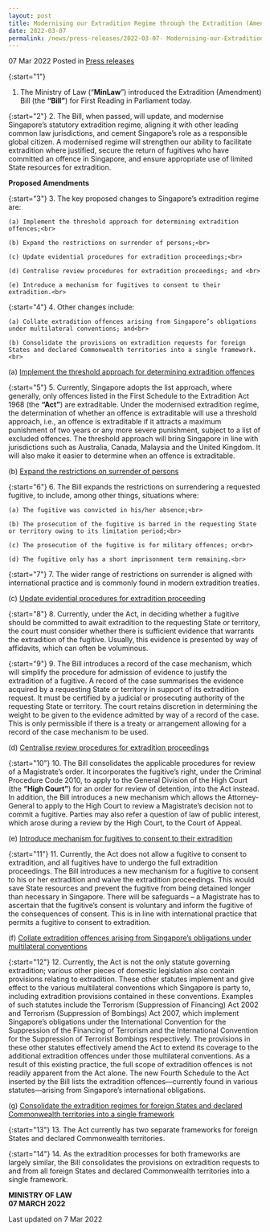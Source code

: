 ```yaml
---
layout: post
title: Modernising our Extradition Regime through the Extradition (Amendment) Bill
date: 2022-03-07
permalink: /news/press-releases/2022-03-07- Modernising-our-Extradition-Regime-through-the-Extradition-Amendment-Bill
---
```


07 Mar 2022 Posted in [Press releases](/news/press-releases)

{:start="1"}
1. The Ministry of Law (“<b>MinLaw</b>”) introduced the Extradition (Amendment) Bill (the <b>“Bill”</b>) for First Reading in Parliament today. 

{:start="2"}
2.	The Bill, when passed, will update, and modernise Singapore’s statutory extradition regime, aligning it with other leading common law jurisdictions, and cement Singapore’s role as a responsible global citizen. A modernised regime will strengthen our ability to facilitate extradition where justified, secure the return of fugitives who have committed an offence in Singapore, and ensure appropriate use of limited State resources for extradition. 

**Proposed Amendments**

{:start="3"}
3.	The key proposed changes to Singapore’s extradition regime are:

    (a)	Implement the threshold approach for determining extradition offences;<br>
    
    (b)	Expand the restrictions on surrender of persons;<br>
    
    (c)	Update evidential procedures for extradition proceedings;<br>
 
    (d)	Centralise review procedures for extradition proceedings; and <br>
    
    (e)	Introduce a mechanism for fugitives to consent to their extradition.<br>

{:start="4"}
4.	Other changes include:

    (a)	Collate extradition offences arising from Singapore’s obligations under multilateral conventions; and<br>
    
    (b)	Consolidate the provisions on extradition requests for foreign States and declared Commonwealth territories into a single framework.<br>

(a)	<u>Implement the threshold approach for determining extradition offences</u>


{:start="5"}
5.	Currently, Singapore adopts the list approach, where generally, only offences listed in the First Schedule to the Extradition Act 1968 (the <b>“Act”</b>) are extraditable. Under the modernised extradition regime, the determination of whether an offence is extraditable will use a threshold approach, i.e., an offence is extraditable if it attracts a maximum punishment of two years or any more severe punishment, subject to a list of excluded offences. The threshold approach will bring Singapore in line with jurisdictions such as Australia, Canada, Malaysia and the United Kingdom. It will also make it easier to determine when an offence is extraditable. 

(b)	<u>Expand the restrictions on surrender of persons</u>

{:start="6"}
6.	The Bill expands the restrictions on surrendering a requested fugitive, to include, among other things, situations where:

    (a)	The fugitive was convicted in his/her absence;<br>
    
    (b)	The prosecution of the fugitive is barred in the requesting State or territory owing to its limitation period;<br>

    (c)	The prosecution of the fugitive is for military offences; or<br>

    (d)	The fugitive only has a short imprisonment term remaining.<br>

{:start="7"}
7.	The wider range of restrictions on surrender is aligned with international practice and is commonly found in modern extradition treaties.

(c)	<u>Update evidential procedures for extradition proceeding</u>

{:start="8"}
8.	Currently, under the Act, in deciding whether a fugitive should be committed to await extradition to the requesting State or territory, the court must consider whether there is sufficient evidence that warrants the extradition of the fugitive. Usually, this evidence is presented by way of affidavits, which can often be voluminous. 

{:start="9"}
9.	The Bill introduces a record of the case mechanism, which will simplify the procedure for admission of evidence to justify the extradition of a fugitive. A record of the case summarises the evidence acquired by a requesting State or territory in support of its extradition request. It must be certified by a judicial or prosecuting authority of the requesting State or territory. The court retains discretion in determining the weight to be given to the evidence admitted by way of a record of the case. This is only permissible if there is a treaty or arrangement allowing for a record of the case mechanism to be used.

(d)	<u>Centralise review procedures for extradition proceedings</u>

{:start="10"}
10.	The Bill consolidates the applicable procedures for review of a Magistrate’s order. It incorporates the fugitive’s right, under the Criminal Procedure Code 2010, to apply to the General Division of the High Court (the <b>“High Court”</b>) for an order for review of detention, into the Act instead. In addition, the Bill introduces a new mechanism which allows the Attorney-General to apply to the High Court to review a Magistrate’s decision not to commit a fugitive. Parties may also refer a question of law of public interest, which arose during a review by the High Court, to the Court of Appeal.

(e)	<u>Introduce mechanism for fugitives to consent to their extradition</u>

{:start="11"}
11.	Currently, the Act does not allow a fugitive to consent to extradition, and all fugitives have to undergo the full extradition proceedings. The Bill introduces a new mechanism for a fugitive to consent to his or her extradition and waive the extradition proceedings. This would save State resources and prevent the fugitive from being detained longer than necessary in Singapore. There will be safeguards – a Magistrate has to ascertain that the fugitive’s consent is voluntary and inform the fugitive of the consequences of consent. This is in line with international practice that permits a fugitive to consent to extradition.  

(f)	<u>Collate extradition offences arising from Singapore’s obligations under multilateral conventions</u>

{:start="12"}
12.	Currently, the Act is not the only statute governing extradition; various other pieces of domestic legislation also contain provisions relating to extradition. These other statutes implement and give effect to the various multilateral conventions which Singapore is party to, including extradition provisions contained in these conventions. Examples of such statutes include the Terrorism (Suppression of Financing) Act 2002 and Terrorism (Suppression of Bombings) Act 2007, which implement Singapore’s obligations under the International Convention for the Suppression of the Financing of Terrorism and the International Convention for the Suppression of Terrorist Bombings respectively. The provisions in these other statutes effectively amend the Act to extend its coverage to the additional extradition offences under those multilateral conventions. As a result of this existing practice, the full scope of extradition offences is not readily apparent from the Act alone. The new Fourth Schedule to the Act inserted by the Bill lists the extradition offences—currently found in various statutes—arising from Singapore’s international obligations.

(g)	<u>Consolidate the extradition regimes for foreign States and declared Commonwealth territories into a single framework</u>

{:start="13"}
13.	The Act currently has two separate frameworks for foreign States and declared Commonwealth territories.

{:start="14"}
14.	As the extradition processes for both frameworks are largely similar, the Bill consolidates the provisions on extradition requests to and from all foreign States and declared Commonwealth territories into a single framework.


**MINISTRY OF LAW**<br>
**07 MARCH 2022** 

<p class="right-side-updated">Last updated on 7 Mar 2022</p>
